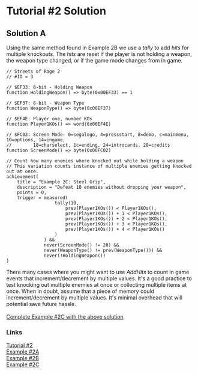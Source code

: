 # Tutorial #2 Solution
## Solution A
Using the same method found in Example 2B we use a *tally* to add *hits* for multiple knockouts. The *hits* are reset if the player is not holding a weapon, the weapon type changed, or if the game mode changes from in game.
```
// Streets of Rage 2
// #ID = 3

// $EF33: 8-bit - Holding Weapon
function HoldingWeapon() => byte(0x00EF33) == 1

// $EF37: 8-bit - Weapon Type
function WeaponType() => byte(0x00EF37)

// $EF4E: Player one, number KOs
function Player1KOs() => word(0x00EF4E)

// $FC02: Screen Mode- 0=segalogo, 4=pressstart, 8=demo, c=mainmenu, 10=options, 14=ingame, 
//        18=charselect, 1c=ending, 24=introcards, 28=credits
function ScreenMode() => byte(0x00FC02)

// Count how many enemies where knocked out while holding a weapon
// This variation counts instance of multiple enemies getting knocked out at once.
achievement(
    title = "Example 2C: Steel Grip",
    description = "Defeat 10 enemies without dropping your weapon",
    points = 0,
    trigger = measured(
                  tally(10, 
                      prev(Player1KOs()) < Player1KOs(),
                      prev(Player1KOs()) + 1 < Player1KOs(),
                      prev(Player1KOs()) + 2 < Player1KOs(),
                      prev(Player1KOs()) + 3 < Player1KOs(),
                      prev(Player1KOs()) + 4 < Player1KOs()
                  )
              ) &&
              never(ScreenMode() != 20) &&
              never(WeaponType() != prev(WeaponType())) &&
              never(!HoldingWeapon())
)
```
There many cases where you might want to use *AddHits* to count in game events that increment/decrement by multiple values. It's a good practice to test knocking out multiple enemies at once or collecting multiple items at once.  When in doubt, assume that a piece of memory could increment/decrement by multiple values.  It's minimal overhead that will potential save future hassle.<br>
<br>
[Complete Example #2C with the above solution](Example_02C_Streets_of_Rage_2_Solution.rascript)<br>
### Links
[Tutorial #2](../readme.md)<br>
[Example #2A](../Example_2A.md)<br>
[Example #2B](../Example_2B.md)<br>
[Example #2C](../Example_2C.md)